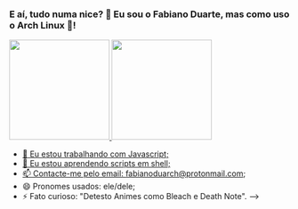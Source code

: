 ### E aí, tudo numa nice? 👋 Eu sou o Fabiano Duarte, mas como uso o Arch Linux 🤷!

<div>
  <a href="https://beacons.ai/fabianoduarch">
    <img height="180em" src="https://github-readme-stats.vercel.app/api?username=Fabianoduarch&show_icons=true=dark&include_all_comits=true&count_private=true"/>
    <img height="180em" src="https://github-readme-stats.vercel.app/api?top-langs/?username=Fabianoduarch&layout=compact&langs_count=16&theme=dark"/>
</div>


- 🔭 Eu estou trabalhando com Javascript;
- 🌱 Eu estou aprendendo scripts em shell;
- 📫 Contacte-me pelo email: fabianoduarch@protonmail.com;
- 😄 Pronomes usados: ele/dele;
- ⚡ Fato curioso: "Detesto Animes como Bleach e Death Note".
-->
